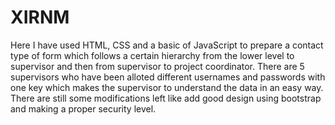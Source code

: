 # XIRNM
Here I have used HTML, CSS and a basic of JavaScript to prepare a contact type of form which follows a certain hierarchy from the lower level to supervisor 
and then from supervisor to project coordinator.
There are 5 supervisors who have been alloted different usernames and passwords with one key which makes the supervisor to understand the data in 
an easy way.
There are still some modifications left like add good design using bootstrap and making a proper security level.

